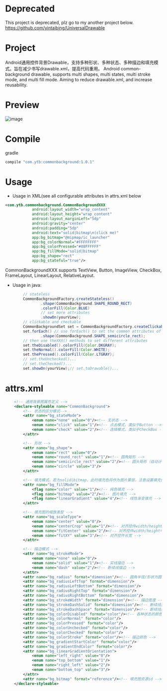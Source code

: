 # Deprecated
This project is deprecated, plz go to my another project below.
https://github.com/yintaibing/UniversalDrawable

# Project
Android通用控件背景Drawable，支持多种形状、多种状态、多种描边和填充模式。旨在减少书写drawable.xml，提高代码重用。
Android common-background drawable, supports multi shapes, multi states, multi stroke mode, and multi fill mode. Aiming to reduce drawable.xml, and increase reusability.

# Preview
![image](https://github.com/yintaibing/CommonBackgroundWidget/blob/master/screenshot/preview.png)

# Compile
gradle
```groovy
compile "com.ytb:commonbackground:1.0.1"
```

# Usage
- Usage in XML(see all configurable attributes in attrs.xml below
```xml
<com.ytb.commonbackground.CommonBackgroundXXX
            android:layout_width="wrap_content"
            android:layout_height="wrap_content"
            android:layout_marginLeft="5dp"
            android:gravity="center"
            android:padding="5dp"
            android:text="solid|bitmap\n(click me)"
            app:bg_bitmap="@mipmap/ic_launcher"
            app:bg_colorNormal="#FFFFFFFF"
            app:bg_colorPressed="#88FFFFFF"
            app:bg_fillMode="solid|bitmap"
            app:bg_shape="rect"
            app:bg_stateful="true"/>
```
CommonBackgroundXXX supports TextView, Button, ImageView, CheckBox, FrameLayout, LinearLayout, RelativeLayout.

- Usage in java:
```java
        // stateless
        CommonBackgroundFactory.createStateless()
                .shape(CommonBackground.SHAPE_ROUND_RECT)
                .colorFill(Color.BLUE)
                // set more attributes
                .showOn(yourView);
        // clickable and checkable
        CommonBackgroundSet set = CommonBackgroundFactory.createClickable();// or createCheckable()
        set.forEach() // use forEach() to set the common attributes of the drawables
                .shape(CommonBackground.SHAPE_semicircle_rect);
        // then use theXXX() methods to set different attributes
        set.theDisabled().colorFill(Color.DKGRAY);
        set.theNormal().colorFill(Color.WHITE);
        set.thePressed().colorFill(Color.LTGRAY);
        // set.theUnchecked()...
        // set.theChecked()...
        set.showOn(yourView);// set.toDrawable()...
```

# attrs.xml
```xml
    <!-- 通用背景图属性定义 -->
    <declare-styleable name="CommonBackground">
        <!-- 状态的区分模式-->
        <attr name="bg_stateMode">
            <enum name="none" value="0"/><!-- 无状态 -->
            <enum name="click" value="1"/><!-- 点击模式，类似于Button -->
            <enum name="check" value="2"/><!-- 选择模式，类似于CheckBox -->
        </attr>

        <!-- 形状 -->
        <attr name="bg_shape">
            <enum name="rect" value="0"/>
            <enum name="round_rect" value="1"/><!-- 圆角矩形 -->
            <enum name="semicircle_rect" value="2"/><!-- 圆头矩形（自动计算半径） -->
            <enum name="circle" value="3"/>
        </attr>

        <!-- 填充模式，若为solid|bitmap，此时填充色将作为图片蒙层，注意设置填充色的透明度 -->
        <attr name="bg_fillMode">
            <flag name="color" value="1"/><!-- 纯色填充 -->
            <flag name="bitmap" value="2"/><!-- 图片填充 -->
            <flag name="linearGradient" value="4"/><!-- 线性渐变填充 -->
        </attr>

        <!-- 填充图的缩放类型 -->
        <attr name="bg_scaleType">
            <enum name="center" value="0"/>
            <enum name="centerCrop" value="1"/><!-- 对齐控件width/height中的大者 -->
            <enum name="fitCenter" value="2"/><!-- 对齐控件width/height中的小者 -->
            <enum name="fitXY" value="3"/><!-- 对齐控件长宽 -->
        </attr>

        <!-- 描边模式 -->
        <attr name="bg_strokeMode">
            <enum name="none" value="0"/>
            <enum name="solid" value="1"/><!-- 实线描边 -->
            <enum name="dash" value="2"/><!-- 断续线描边 -->
        </attr>
        <attr name="bg_radius" format="dimension"/><!-- 圆角半径/形状为圆时的半径 -->
        <attr name="bg_radiusLeftTop" format="dimension"/>
        <attr name="bg_radiusLeftBottom" format="dimension"/>
        <attr name="bg_radiusRightTop" format="dimension"/>
        <attr name="bg_radiusRightBottom" format="dimension"/>
        <attr name="bg_strokeWidth" format="dimension"/><!-- 描边宽度 -->
        <attr name="bg_strokeDashSolid" format="dimension"/><!-- 断续线描边时，每一段实线的长度 -->
        <attr name="bg_strokeDashSpace" format="dimension"/><!-- 断续线描边时，每一段空白的长度 -->
        <attr name="bg_colorDisabled" format="color"/><!-- 各种状态的颜色 -->
        <attr name="bg_colorNormal" format="color"/>
        <attr name="bg_colorPressed" format="color"/>
        <attr name="bg_colorUnchecked" format="color"/>
        <attr name="bg_colorChecked" format="color"/>
        <attr name="bg_colorStroke" format="color"/><!-- 描边颜色 -->
        <attr name="bg_gradientStartColor" format="color"/>
        <attr name="bg_gradientEndColor" format="color"/>
        <attr name="bg_linearGradientOrientation">
            <enum name="left_right" value="0"/>
            <enum name="top_bottom" value="1"/>
            <enum name="right_left" value="2"/>
            <enum name="bottom_top" value="3"/>
        </attr>
        <attr name="bg_bitmap" format="reference"/><!-- 填充图资源id -->
    </declare-styleable>
